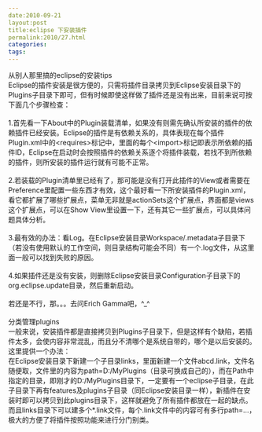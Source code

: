 ```yaml
---
date:2010-09-21
layout:post
title:eclipse 下安装插件
permalink:2010/27.html
categories:
tags:
---
```



<p><span style=""><span id="ArticleContent1_ArticleContent1_lblContent">从别人那里搞的eclipse的安装tips&nbsp;<br />Eclipse的插件安装是很方便的，只需将插件目录拷贝到Eclipse安装目录下的Plugins子目录下即可，但有时候即使这样做了插件还是没有出来，目前来说可按下面几个步骤检查：&nbsp;<br /><br />1.首先看一下About中的Plugin装载清单，如果没有则需先确认所安装的插件的依赖插件已经安装。Eclipse的插件是有依赖关系的，具体表现在每个插件Plugin.xml中的&lt;requires&gt;标记中，里面的每个&lt;import&gt;标记即表示所依赖的插件ID，Eclipse在启动时会按照插件的依赖关系逐个将插件装载，若找不到所依赖的插件，则所安装的插件运行就有可能不正常。&nbsp;<br /><br />2.若装载的Plugin清单里已经有了，那可能是没有打开此插件的View或者需要在Preference里配置一些东西才有效，这个最好看一下所安装插件的Plugin.xml，看它都扩展了哪些扩展点，菜单无非就是actionSets这个扩展点，界面都是views这个扩展点，可以在Show View里设置一下，还有其它一些扩展点，可以具体问题具体分析。&nbsp;<br /><br />3.最有效的办法：看Log。在Eclipse安装目录Workspace/.metadata子目录下（若没有使用默认的工作空间，则目录结构可能会不同）有一个.log文件，从这里面一般可以找到失败的原因。&nbsp;<br /><br />4.如果插件还是没有安装，则删除Eclipse安装目录Configuration子目录下的org.eclipse.update目录，然后重新启动。&nbsp;<br /><br />若还是不行，那。。。去问Erich Gamma吧，^_^&nbsp;<br /><br />分类管理plugins&nbsp;<br />一般来说，安装插件都是直接拷贝到Plugins子目录下，但是这样有个缺陷，若插件太多，会使内容非常混乱，而且分不清哪个是系统自带的，哪个是以后安装的。这里提供一个办法：&nbsp;<br />在Eclipse安装目录下新建一个子目录links，里面新建一个文件abcd.link，文件名随便取，文件里的内容为path=D:/MyPlugins（目录可换成自己的），而在Path中指定的目录，即刚才的D:/MyPlugins目录下，一定要有一个eclipse子目录，在此子目录下再有features及plugins子目录（同Eclipse安装目录一样），新插件在安装时即可以拷贝到此plugins目录下，这样就避免了所有插件都放在一起的缺点。而且links目录下可以建多个*.link文件，每个.link文件中的内容可有多行path=...，极大的方便了将插件按照功能来进行分门别类。</span>&nbsp;</span></p>